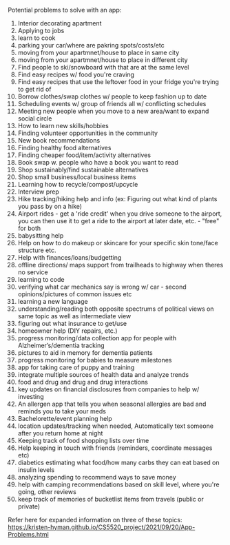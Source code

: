 Potential problems to solve with an app:

1. Interior decorating apartment
2. Applying to jobs
3. learn to cook
4. parking your car/where are pakring spots/costs/etc
5. moving from your apartmnet/house to place in same city
6. moving from your apartmnet/house to place in different city
7. Find people to ski/snowboard with that are at the same level
8. Find easy recipes w/ food you're craving
9. Find easy recipes that use the leftover food in your fridge you're trying to get rid of
10. Borrow clothes/swap clothes w/ people to keep fashion up to date
11. Scheduling events w/ group of friends all w/ conflicting schedules
12. Meeting new people when you move to a new area/want to expand social circle
13. How to learn new skills/hobbies
14. Finding volunteer opportunities in the community
15. New book recommendations
16. Finding healthy food alternatives
17. Finding cheaper food/item/activity alternatives
18. Book swap w. people who have a book you want to read
19. Shop sustainably/find sustainable alternatives
20. Shop small business/local business items
21. Learning how to recycle/compost/upcycle
22. Interview prep
23. Hike tracking/hiking help and info (ex: Figuring out what kind of plants you pass by on a hike)
24. Airport rides - get a 'ride credit' when you drive someone to the airport, you can then use it to get a ride to the airport at later date, etc. - "free" for both
25. babysitting help
26. Help on how to do makeup or skincare for your specific skin tone/face structure etc.
27. Help with finances/loans/budgetting
28. offline directions/ maps support from trailheads to highway when theres no service
29. learning to code
30. verifying what car mechanics say is wrong w/ car - second opinions/pictures of common issues etc
31. learning a new language
32. understanding/reading both opposite spectrums of political views on same topic as well as intermediate view
33. figuring out what insurance to get/use
34. homeowner help (DIY repairs, etc.)
35. progress monitoring/data collection app for people with Alzheimer’s/dementia tracking
36. pictures to aid in memory for dementia patients
37. progress monitoring for babies to measure milestones
38. app for taking care of puppy and training
39. integrate multiple sources of health data and analyze trends
40. food and drug and drug and drug interactions 
41. key updates on financial disclosures from companies to help w/ investing
42. An allergen app that tells you when seasonal allergies are bad and reminds you to take your meds
43. Bachelorette/event planning help
44. location updates/tracking when needed, Automatically text someone after you return home at night 
45. Keeping track of food shopping lists over time 
46. Help keeping in touch with friends (reminders, coordinate messages etc)
47. diabetics estimating what food/how many carbs they can eat based on insulin levels
48. analyzing spending to recommend ways to save money
49. help with camping recommendations based on skill level, where you're going, other reviews
50. keep track of memories of bucketlist items from travels (public or private)


Refer here for expanded information on three of these topics:  
https://kristen-hyman.github.io/CS5520_project/2021/09/20/App-Problems.html

